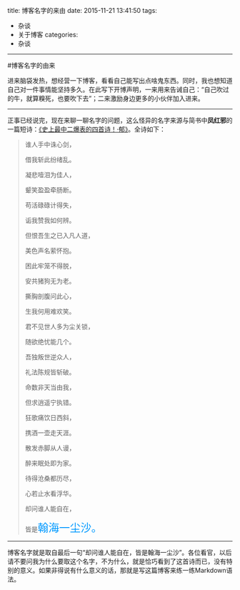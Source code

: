 title: 博客名字的来由
date: 2015-11-21 13:41:50
tags:
- 杂谈
- 关于博客
categories:
- 杂谈
---

#博客名字的由来

进来脑袋发热，想经营一下博客，看看自己能写出点啥鬼东西。同时，我也想知道自己对一件事情能坚持多久。在此写下开博声明，一来用来告诫自己：“自己吹过的牛，就算糗死，也要吹下去”；二来激励身边更多的小伙伴加入进来。

<!--more-->

---

正事已经说完，现在来聊一聊名字的问题，这么怪异的名字来源与简书中**凤红邪**的一篇短诗：[《史上最中二爆表的四首诗！·郁》](http://www.jianshu.com/p/cc326f492bff)。全诗如下：
>谁人手中诛心剑，
>
>借我斩此纷绪乱。
>
>凝悲噎泪为佳人，
>
>颦笑盈盈牵肠断。
>
>苟活碌碌计得失，
>
>诟我赞我如何辨。
>
>但恨吾生之已入凡人道，
>
>美色声名萦怀抱。
>
>困此牢笼不得脱，
>
>安共猪狗无为老。
>
>撕胸剖腹问此心，
>
>生我何用难欢笑。
>
>君不见世人多为尘关锁，
>
>随欲绝忧能几个。
>
>吾独叛世逆众人，
>
>礼法陈规皆斩破。
>
>命数非天当由我，
>
>但求逍遥宁执错。
>
>狂歌痛饮日西斜，
>
>携酒一壶走天涯。
>
>散发赤脚从人谩，
>
>醉来眠处即为家。
>
>待得沧桑都历尽，
>
>心若止水看浮华。
>
>却问谁人能自在，
>
>皆是<font color=#0099ff size=5 face="黑体">翰海一尘沙。</font>

---
博客名字就是取自最后一句“却问谁人能自在，皆是翰海一尘沙”。各位看官，以后请不要问我为什么要取这个名字，不为什么，就是恰巧看到了这首诗而已，没有特别的意义。如果非得说有什么意义的话，那就是写这篇博客来练一练Markdown语法。